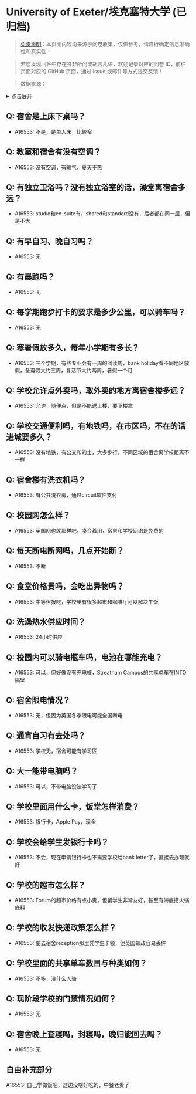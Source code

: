 # University of Exeter/埃克塞特大学 (已归档)

> [免责声明](https://colleges.chat/#_3)：本页面内容均来源于问卷收集，仅供参考，请自行确定信息准确性和真实性！

> 若您发现回答中存在答非所问或胡言乱语，欢迎记录对应的问卷 ID，前往页面对应的 GitHub 页面，通过 issue 或邮件等方式提交反馈！

> 数据来源：

<details><summary>点击展开</summary>
<ul>
<li>A16553: 匿名 (2022 年 12 月)</li>
</ul>
</details>

## Q: 宿舍是上床下桌吗？

- A16553: 不是，是单人床，比较窄

## Q: 教室和宿舍有没有空调？

- A16553: 没有空调，有暖气，夏天不热

## Q: 有独立卫浴吗？没有独立浴室的话，澡堂离宿舍多远？

- A16553: studio和en-suite有，shared和standard没有，后者都在同一层，但是不大

## Q: 有早自习、晚自习吗？

- A16553: 无

## Q: 有晨跑吗？

- A16553: 无

## Q: 每学期跑步打卡的要求是多少公里，可以骑车吗？

- A16553: 无

## Q: 寒暑假放多久，每年小学期有多长？

- A16553: 三个学期，有些专业会有一周的阅读周，bank holiday看不同地区放假，圣诞假大约三周，复活节大约两周，暑假一个月

## Q: 学校允许点外卖吗，取外卖的地方离宿舍楼多远？

- A16553: 允许，随便点，但是不能送上楼，要下楼拿

## Q: 学校交通便利吗，有地铁吗，在市区吗，不在的话进城要多久？

- A16553: 没有地铁，有公交和的士，大多步行，不同区域的宿舍离学校距离不一样

## Q: 宿舍楼有洗衣机吗？

- A16553: 有公共洗衣房，通过circuit软件支付

## Q: 校园网怎么样？

- A16553: 英国网也就那样吧，凑合着用，宿舍和学校网络是免费的

## Q: 每天断电断网吗，几点开始断？

- A16553: 不断

## Q: 食堂价格贵吗，会吃出异物吗？

- A16553: 中等但报吃，学校里有很多超市和咖啡厅可以解决午饭

## Q: 洗澡热水供应时间？

- A16553: 24小时供应

## Q: 校园内可以骑电瓶车吗，电池在哪能充电？

- A16553: 可以，但好像没有充电桩，Streatham Campus的共享单车在INTO隔壁

## Q: 宿舍限电情况？

- A16553: 无，但因为英国冬季限电可能全国断电

## Q: 通宵自习有去处吗？

- A16553: 学校无，宿舍可能有学习区

## Q: 大一能带电脑吗？

- A16553: 可以，不带电脑没法学习了

## Q: 学校里面用什么卡，饭堂怎样消费？

- A16553: 银行卡，Apple Pay，现金

## Q: 学校会给学生发银行卡吗？

- A16553: 不会，现在申请银行卡也不需要学校给bank letter了，直接去办理就好

## Q: 学校的超市怎么样？

- A16553: Forum的超市价格有点小贵，但留学生非常友好，甚至有海底捞火锅底料

## Q: 学校的收发快递政策怎么样？

- A16553: 要去宿舍reception那里凭学生卡领，但英国邮政容易丢件

## Q: 学校里面的共享单车数目与种类如何？

- A16553: 不多，没什么人骑

## Q: 现阶段学校的门禁情况如何？

- A16553: 无

## Q: 宿舍晚上查寝吗，封寝吗，晚归能回去吗？

- A16553: 无

## 自由补充部分

A16553: 自己学做饭吧，这边没啥好吃的，中餐老贵了